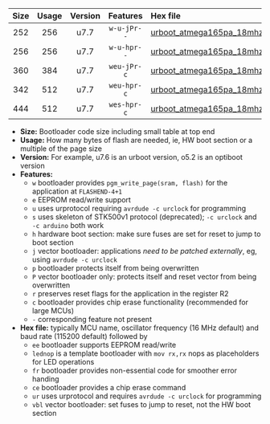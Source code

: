 |Size|Usage|Version|Features|Hex file|
|:-:|:-:|:-:|:-:|:--|
|252|256|u7.7|`w-u-jPr--`|[urboot_atmega165pa_18mhz432_230400bps_lednop_ur_vbl.hex](https://raw.githubusercontent.com/stefanrueger/urboot.hex/main/mcus/atmega165pa/fcpu_18mhz432/230400_bps/urboot_atmega165pa_18mhz432_230400bps_lednop_ur_vbl.hex)|
|256|256|u7.7|`w-u-hpr--`|[urboot_atmega165pa_18mhz432_230400bps_lednop_fr_ur.hex](https://raw.githubusercontent.com/stefanrueger/urboot.hex/main/mcus/atmega165pa/fcpu_18mhz432/230400_bps/urboot_atmega165pa_18mhz432_230400bps_lednop_fr_ur.hex)|
|360|384|u7.7|`weu-jPr-c`|[urboot_atmega165pa_18mhz432_230400bps_ee_lednop_fr_ce_ur_vbl.hex](https://raw.githubusercontent.com/stefanrueger/urboot.hex/main/mcus/atmega165pa/fcpu_18mhz432/230400_bps/urboot_atmega165pa_18mhz432_230400bps_ee_lednop_fr_ce_ur_vbl.hex)|
|342|512|u7.7|`weu-hpr-c`|[urboot_atmega165pa_18mhz432_230400bps_ee_lednop_fr_ce_ur.hex](https://raw.githubusercontent.com/stefanrueger/urboot.hex/main/mcus/atmega165pa/fcpu_18mhz432/230400_bps/urboot_atmega165pa_18mhz432_230400bps_ee_lednop_fr_ce_ur.hex)|
|444|512|u7.7|`wes-hpr-c`|[urboot_atmega165pa_18mhz432_230400bps_ee_lednop_fr_ce.hex](https://raw.githubusercontent.com/stefanrueger/urboot.hex/main/mcus/atmega165pa/fcpu_18mhz432/230400_bps/urboot_atmega165pa_18mhz432_230400bps_ee_lednop_fr_ce.hex)|

- **Size:** Bootloader code size including small table at top end
- **Usage:** How many bytes of flash are needed, ie, HW boot section or a multiple of the page size
- **Version:** For example, u7.6 is an urboot version, o5.2 is an optiboot version
- **Features:**
  + `w` bootloader provides `pgm_write_page(sram, flash)` for the application at `FLASHEND-4+1`
  + `e` EEPROM read/write support
  + `u` uses urprotocol requiring `avrdude -c urclock` for programming
  + `s` uses skeleton of STK500v1 protocol (deprecated); `-c urclock` and `-c arduino` both work
  + `h` hardware boot section: make sure fuses are set for reset to jump to boot section
  + `j` vector bootloader: applications *need to be patched externally*, eg, using `avrdude -c urclock`
  + `p` bootloader protects itself from being overwritten
  + `P` vector bootloader only: protects itself and reset vector from being overwritten
  + `r` preserves reset flags for the application in the register R2
  + `c` bootloader provides chip erase functionality (recommended for large MCUs)
  + `-` corresponding feature not present
- **Hex file:** typically MCU name, oscillator frequency (16 MHz default) and baud rate (115200 default) followed by
  + `ee` bootloader supports EEPROM read/write
  + `lednop` is a template bootloader with `mov rx,rx` nops as placeholders for LED operations
  + `fr` bootloader provides non-essential code for smoother error handing
  + `ce` bootloader provides a chip erase command
  + `ur` uses urprotocol and requires `avrdude -c urclock` for programming
  + `vbl` vector bootloader: set fuses to jump to reset, not the HW boot section
